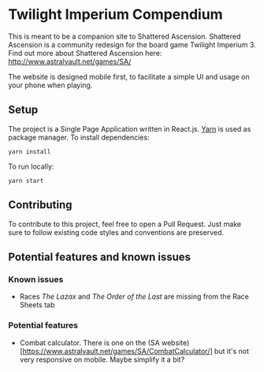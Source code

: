 # Twilight Imperium Compendium

This is meant to be a companion site to Shattered Ascension. Shattered Ascension is a community redesign for the board game Twilight Imperium 3. Find out more about Shattered Ascension here:
http://www.astralvault.net/games/SA/

The website is designed mobile first, to facilitate a simple UI and usage on your phone when playing.

## Setup

The project is a Single Page Application written in React.js. [Yarn](https://yarnpkg.com/) is used as package manager. To install dependencies:

```
yarn install
```

To run locally:

```
yarn start
```

## Contributing

To contribute to this project, feel free to open a Pull Request. Just make sure to follow existing code styles and conventions are preserved.

## Potential features and known issues

### Known issues

- Races _The Lazax_ and _The Order of the Last_ are missing from the Race Sheets tab

### Potential features

- Combat calculator. There is one on the (SA website)[https://www.astralvault.net/games/SA/CombatCalculator/] but it's not very responsive on mobile. Maybe simplify it a bit?
